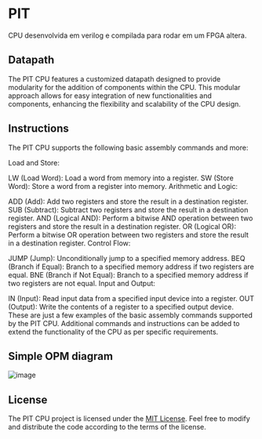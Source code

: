 # PIT
CPU desenvolvida em verilog e compilada para rodar em um FPGA altera. 

## Datapath

The PIT CPU features a customized datapath designed to provide modularity for the addition of components within the CPU. This modular approach allows for easy integration of new functionalities and components, enhancing the flexibility and scalability of the CPU design.

## Instructions
The PIT CPU supports the following basic assembly commands and more:

Load and Store:

LW (Load Word): Load a word from memory into a register.
SW (Store Word): Store a word from a register into memory.
Arithmetic and Logic:

ADD (Add): Add two registers and store the result in a destination register.
SUB (Subtract): Subtract two registers and store the result in a destination register.
AND (Logical AND): Perform a bitwise AND operation between two registers and store the result in a destination register.
OR (Logical OR): Perform a bitwise OR operation between two registers and store the result in a destination register.
Control Flow:

JUMP (Jump): Unconditionally jump to a specified memory address.
BEQ (Branch if Equal): Branch to a specified memory address if two registers are equal.
BNE (Branch if Not Equal): Branch to a specified memory address if two registers are not equal.
Input and Output:

IN (Input): Read input data from a specified input device into a register.
OUT (Output): Write the contents of a register to a specified output device.
These are just a few examples of the basic assembly commands supported by the PIT CPU. Additional commands and instructions can be added to extend the functionality of the CPU as per specific requirements.

## Simple OPM diagram
![image](https://github.com/manoel-serafim/PIT/assets/57204406/56d37aa6-40ef-45bd-87aa-5e9bb4d73e4c)


## License

The PIT CPU project is licensed under the [MIT License](LICENSE). Feel free to modify and distribute the code according to the terms of the license.

